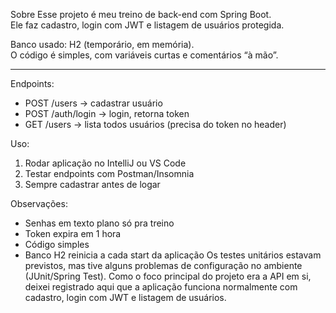 Sobre
Esse projeto é meu treino de back-end com Spring Boot.  
Ele faz cadastro, login com JWT e listagem de usuários protegida.  

Banco usado: H2 (temporário, em memória).  
O código é simples, com variáveis curtas e comentários “à mão”.

---

 Endpoints:

- POST /users → cadastrar usuário  
- POST /auth/login → login, retorna token  
- GET /users → lista todos usuários (precisa do token no header)

 Uso:

1. Rodar aplicação no IntelliJ ou VS Code  
2. Testar endpoints com Postman/Insomnia  
3. Sempre cadastrar antes de logar  


 Observações:

- Senhas em texto plano só pra treino  
- Token expira em 1 hora  
- Código simples 
- Banco H2 reinicia a cada start da aplicação
Os testes unitários estavam previstos, mas tive alguns problemas de configuração no ambiente (JUnit/Spring Test).
Como o foco principal do projeto era a API em si, deixei registrado aqui que a aplicação funciona normalmente
com cadastro, login com JWT e listagem de usuários.
